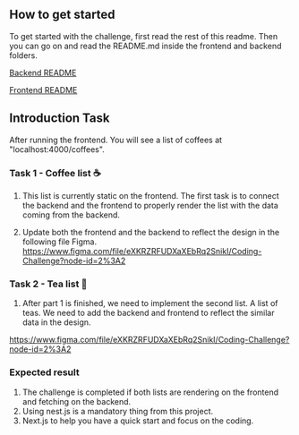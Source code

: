 ## How to get started 
  To get started with the challenge, first read the rest of this readme. Then you can go on and 
  read the README.md inside the frontend and backend folders.
  
  [Backend README](https://github.com/kshitiznew/coffee-tea-challenge/blob/main/backend/README.md)
  
  [Frontend README](https://github.com/kshitiznew/coffee-tea-challenge/blob/main/frontend/README.md)

## Introduction Task 

After running the frontend. You will see a list of coffees at "localhost:4000/coffees".

### Task 1 - Coffee list :coffee:
1. This list is currently static on the frontend. The first task is to connect the backend and the frontend to properly render the list with the data coming from the backend.

2. Update both the frontend and the backend to reflect the design in the following file Figma. 
    https://www.figma.com/file/eXKRZRFUDXaXEbRq2SnikI/Coding-Challenge?node-id=2%3A2

### Task 2 - Tea list :tea:

1. After part 1 is finished, we need to implement the second list. A list of teas. We need to add the backend and frontend to reflect the similar data in the design.

https://www.figma.com/file/eXKRZRFUDXaXEbRq2SnikI/Coding-Challenge?node-id=2%3A2
### Expected result

1. The challenge is completed if both lists are rendering on the frontend and fetching on the backend.
2. Using nest.js is a mandatory thing from this project.
3. Next.js to help you have a quick start and focus on the coding.
